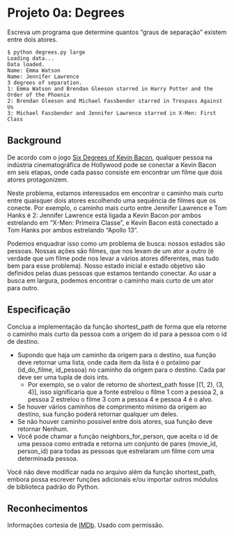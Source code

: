 # Projeto 0a: Degrees

Escreva um programa que determine quantos “graus de separação” existem entre dois atores.

```
$ python degrees.py large
Loading data...
Data loaded.
Name: Emma Watson
Name: Jennifer Lawrence
3 degrees of separation.
1: Emma Watson and Brendan Gleeson starred in Harry Potter and the Order of the Phoenix
2: Brendan Gleeson and Michael Fassbender starred in Trespass Against Us
3: Michael Fassbender and Jennifer Lawrence starred in X-Men: First Class
```

## Background

De acordo com o jogo [Six Degrees of Kevin Bacon](https://en.wikipedia.org/wiki/Six_Degrees_of_Kevin_Bacon), qualquer pessoa na indústria cinematográfica de Hollywood pode se conectar a Kevin Bacon em seis etapas,
onde cada passo consiste em encontrar um filme que dois atores protagonizem.

Neste problema, estamos interessados em encontrar o caminho mais curto entre quaisquer dois atores escolhendo uma sequência de filmes que os conecte.
Por exemplo, o caminho mais curto entre Jennifer Lawrence e Tom Hanks é 2: Jennifer Lawrence está ligada a Kevin Bacon por ambos estrelando
em “X-Men: Primeira Classe”, e Kevin Bacon está conectado a Tom Hanks por ambos estrelando “Apollo 13”.

Podemos enquadrar isso como um problema de busca: nossos estados são pessoas. Nossas ações são filmes, que nos levam de um ator a outro (é verdade
que um filme pode nos levar a vários atores diferentes, mas tudo bem para esse problema). Nosso estado inicial e estado objetivo são definidos
pelas duas pessoas que estamos tentando conectar. Ao usar a busca em largura, podemos encontrar o caminho mais curto de um ator para outro.

## Especificação

Conclua a implementação da função shortest_path de forma que ela retorne o caminho mais curto da pessoa com a origem do id para a pessoa com o id de destino.

- Supondo que haja um caminho da origem para o destino, sua função deve retornar uma lista, onde cada item da lista é o próximo par (id_do_filme, id_pessoa) no caminho da origem para o destino. Cada par deve ser uma tupla de dois ints.
    - Por exemplo, se o valor de retorno de shortest_path fosse [(1, 2), (3, 4)], isso significaria que a fonte estrelou o filme 1 com a pessoa 2, a pessoa 2 estrelou o filme 3 com a pessoa 4 e pessoa 4 é o alvo.
- Se houver vários caminhos de comprimento mínimo da origem ao destino, sua função poderá retornar qualquer um deles.
- Se não houver caminho possível entre dois atores, sua função deve retornar Nenhum.
- Você pode chamar a função neighbors_for_person, que aceita o id de uma pessoa como entrada e retorna um conjunto de pares (movie_id, person_id) para todas as pessoas que estrelaram um filme com uma determinada pessoa.

Você não deve modificar nada no arquivo além da função shortest_path, embora possa escrever funções adicionais e/ou importar outros módulos de biblioteca padrão do Python.

## Reconhecimentos

Informações cortesia de [IMDb](https://www.imdb.com/). Usado com permissão.
